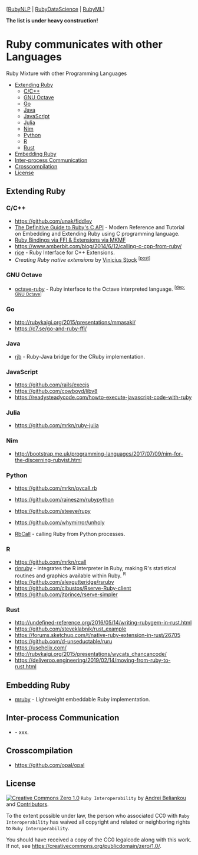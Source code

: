 [[RubyNLP](https://github.com/arbox/nlp-with-ruby) |
 [RubyDataScience](https://github.com/arbox/data-science-with-ruby) |
 [RubyML](https://github.com/arbox/machine-learning-with-ruby)]


**The list is under heavy construction!**

# Ruby communicates with other Languages

Ruby Mixture with other Programming Languages

<!-- toc -->

- [Extending Ruby](#extending-ruby)
  * [C/C++](#c/c)
  * [GNU Octave](#gnu-octave)
  * [Go](#go)
  * [Java](#java)
  * [JavaScript](#javascript)
  * [Julia](#julia)
  * [Nim](#nim)
  * [Python](#python)
  * [R](#r)
  * [Rust](#rust)
- [Embedding Ruby](#embedding-ruby)
- [Inter-process Communication](#inter-process-communication)
- [Crosscompilation](#crosscompilation)
- [License](#license)

<!-- tocstop -->

## Extending Ruby

### C/C++

- https://github.com/unak/fiddley
- [The Definitive Guide to Ruby's C API](https://silverhammermba.github.io/emberb/) -
  Modern Reference and Tutorial on Embedding and Extending Ruby using C programming language.
- [Ruby Bindings via FFI & Extensions via MKMF](https://medium.com/stuart-engineering/ruby-bindings-and-extensions-91c794eb9acd)
- https://www.amberbit.com/blog/2014/6/12/calling-c-cpp-from-ruby/
- [rice](https://github.com/jasonroelofs/rice) -
  Ruby Interface for C++ Extensions.
- _Creating Ruby native extensions_ by [Vinicius Stock](https://github.com/vinistock)
  <sup>[[post](https://dev.to/vinistock/creating-ruby-native-extensions-kg1)]</sup>

### GNU Octave

- [octave-ruby](https://github.com/daikini/octave-ruby) -
  Ruby interface to the Octave interpreted language. <sup>[[dep: GNU Octave](#octave)]</sup>

### Go

- http://rubykaigi.org/2015/presentations/mmasaki/
- https://c7.se/go-and-ruby-ffi/

### Java

- [rjb](https://github.com/arton/rjb) -
  Ruby-Java bridge for the CRuby implementation.

### JavaScript

- https://github.com/rails/execjs
- https://github.com/cowboyd/libv8
- https://readysteadycode.com/howto-execute-javascript-code-with-ruby

### Julia

- https://github.com/mrkn/ruby-julia

### Nim

- http://bootstrap.me.uk/programming-languages/2017/07/09/nim-for-the-discerning-rubyist.html

### Python

- https://github.com/mrkn/pycall.rb
- https://github.com/raineszm/rubypython
- https://github.com/steeve/rupy
- https://github.com/whymirror/unholy

- [RbCall](https://github.com/yohm/rb_call) - calling Ruby from Python processes.

### R

- https://github.com/mrkn/rcall
- [rinruby](https://github.com/clbustos/rinruby) -
  integrates the R interpreter in Ruby, making R's statistical routines and
  graphics available within Ruby. <sup>R</sup>
- https://github.com/alexgutteridge/rsruby
- https://github.com/clbustos/Rserve-Ruby-client
- https://github.com/jtprince/rserve-simpler

### Rust

- http://undefined-reference.org/2016/05/14/writing-rubygem-in-rust.html
- https://github.com/steveklabnik/rust_example
- https://forums.sketchup.com/t/native-ruby-extension-in-rust/26705
- https://github.com/d-unseductable/ruru
- https://usehelix.com/
- http://rubykaigi.org/2015/presentations/wycats_chancancode/
- https://deliveroo.engineering/2019/02/14/moving-from-ruby-to-rust.html

## Embedding Ruby

- [mruby](https://github.com/mruby/mruby) -
  Lightweight embeddable Ruby implementation.

## Inter-process Communication

- []() -
  xxx.

## Crosscompilation

- https://github.com/opal/opal

## License

[![Creative Commons Zero 1.0](http://mirrors.creativecommons.org/presskit/buttons/80x15/svg/cc-zero.svg)](https://creativecommons.org/publicdomain/zero/1.0/) `Ruby Interoperability` by [Andrei Beliankou](https://github.com/arbox) and
[Contributors](https://github.com/arbox/ruby-interoperability/graphs/contributors).

To the extent possible under law, the person who associated CC0 with
`Ruby Interoperability` has waived all copyright and related or neighboring rights
to `Ruby Interoperability`.

You should have received a copy of the CC0 legalcode along with this
work. If not, see <https://creativecommons.org/publicdomain/zero/1.0/>.
